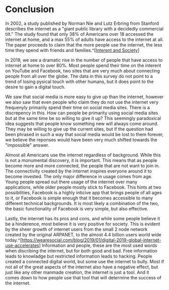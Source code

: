 # Conclusion

In 2002, a study published by Norman Nie and Lutz Erbring from Stanford describes the internet as a "giant public library with a decidedly commercial tilt." The study found that only 38% of Americans over 18 accessed the internet at home, and a max 55% of adults have access to the internet at all. The paper proceeds to claim that the more people use the internet, the less time they spend with friends and families.^[[Interent and Society](http://www.nomads.usp.br/documentos/textos/cultura_digital/tics_arq_urb/internet_society%20report.pdf)]

In 2019, we see a dramatic rise in the number of people that have access to internet at home to over 80%. Most people spend their time on the interent on YouTube and Facebook, two sites that are very much about connecting people from all over the globe. The data in this survey do not point to a trend of losing pysical touch with other humans, but it does point to the desire to gain a digital touch. 

We saw that social media is more easy to give up than the internet, however we also saw that even people who claim they do not use the internet very frequenyly primarily spend their time on social media sites. There is a discrepency in this. How can people be primarity using social media sites but at the same time be so willing to give it up? This seemingly paradoxical idea suggests that people know something new will always come around. They may be willing to give up the current sites, but if the question had been phrased in such a way that social media would be lost to them forever, we believe the reponses would have been very much shifted towards the "impossible" answer. 

Almost all Americans use the internet regardless of background. While this is not a monumental discovery, it is important. This means that as people become more and more connected, the people that are not want to join in. The connectivity created by the internet inspires everyone around it to become invested. The only major difference in usage comes from age. Young people spread out there usage of the internet over many applications, while older people mostly stick to Facebook. This hints at two possibilities, Facebook is a highly inticive app that brings people of all ages to it, or Facebook is simple enough that it becomes accessible to many different technical backgrounds. It is most likely a combination of the two, the basic functionality of Facebook is very simple, but also effective.

Lastly, the internet has its pros and cons, and while some people believe it be a hinderence, most believe it is very positive for society. This is evident by the sheer growth of internet users from the small 2 node network created by the original ARPANET, to the almost 4.4 billion users world wide today.^[https://wearesocial.com/blog/2019/01/digital-2019-global-internet-use-accelerates] Information and people, these are the most used words when discribing the internet, but for both good and bad. Free information leads to knowladge but restricted information leads to hacking. People created a connected digital world, but some use the internet to bully. Most if not all of the great aspects of the internet also have a negative effect, but just like any other manmade creation, the internet is just a tool. And it comes down to how people use that tool that will determine the success of the internet. 


